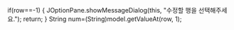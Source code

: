 if(row==-1)
				{
					JOptionPane.showMessageDialog(this, "수정할 행을 선택해주세요.");
					return;
				}
				String num=(String)model.getValueAt(row, 1);
